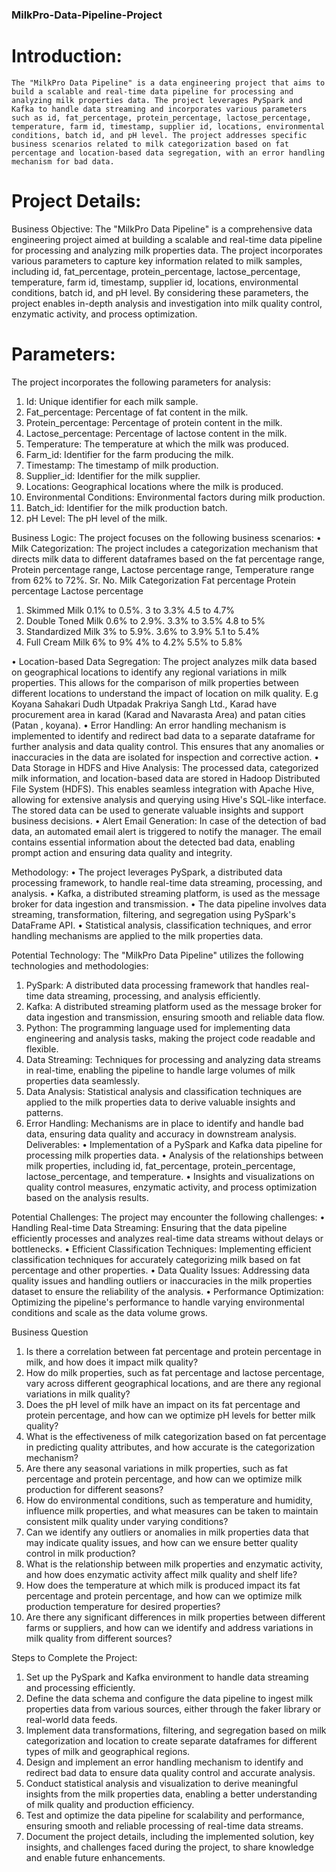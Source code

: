 ### MilkPro-Data-Pipeline-Project  ###

# Introduction:
	The "MilkPro Data Pipeline" is a data engineering project that aims to build a scalable and real-time data pipeline for processing and analyzing milk properties data. The project leverages PySpark and Kafka to handle data streaming and incorporates various parameters such as id, fat_percentage, protein_percentage, lactose_percentage, temperature, farm id, timestamp, supplier id, locations, environmental conditions, batch id, and pH level. The project addresses specific business scenarios related to milk categorization based on fat percentage and location-based data segregation, with an error handling mechanism for bad data.

# Project Details:
Business Objective: The "MilkPro Data Pipeline" is a comprehensive data engineering project aimed at building a scalable and real-time data pipeline for processing and analyzing milk properties data. The project incorporates various parameters to capture key information related to milk samples, including id, fat_percentage, protein_percentage, lactose_percentage, temperature, farm id, timestamp, supplier id, locations, environmental conditions, batch id, and pH level. By considering these parameters, the project enables in-depth analysis and investigation into milk quality control, enzymatic activity, and process optimization.

# Parameters:
The project incorporates the following parameters for analysis:
1.	Id: Unique identifier for each milk sample.
2.	Fat_percentage: Percentage of fat content in the milk.
3.	Protein_percentage: Percentage of protein content in the milk.
4.	Lactose_percentage: Percentage of lactose content in the milk.
5.	Temperature: The temperature at which the milk was produced.
6.	Farm_id: Identifier for the farm producing the milk.
7.	Timestamp: The timestamp of milk production.
8.	Supplier_id: Identifier for the milk supplier.
9.	Locations: Geographical locations where the milk is produced.
10.	Environmental Conditions: Environmental factors during milk production.
11.	Batch_id: Identifier for the milk production batch.
12.	pH Level: The pH level of the milk.


Business Logic:
The project focuses on the following business scenarios:
•	Milk Categorization: The project includes a categorization mechanism that directs milk data to different dataframes based on the fat percentage range, Protein percentage range, Lactose percentage range, Temperature range from 62% to 72%.
Sr. No.	Milk Categorization	Fat percentage	Protein percentage	Lactose percentage
1.	Skimmed Milk	0.1% to 0.5%.	3 to 3.3%	4.5 to 4.7%
2.	Double Toned Milk	0.6% to 2.9%.	3.3% to 3.5%	4.8 to 5%
3.	Standardized Milk	3% to 5.9%.	3.6% to 3.9%	5.1 to 5.4%
4.	Full Cream Milk	6% to 9%	4% to 4.2%	5.5% to 5.8%

•	Location-based Data Segregation: The project analyzes milk data based on geographical locations to identify any regional variations in milk properties. This allows for the comparison of milk properties between different locations to understand the impact of location on milk quality. E.g  Koyana Sahakari Dudh Utpadak Prakriya Sangh Ltd., Karad have procurement area in karad (Karad and Navarasta Area) and patan cities (Patan , koyana).
•	Error Handling: An error handling mechanism is implemented to identify and redirect bad data to a separate dataframe for further analysis and data quality control. This ensures that any anomalies or inaccuracies in the data are isolated for inspection and corrective action.
•	Data Storage in HDFS and Hive Analysis: The processed data, categorized milk information, and location-based data are stored in Hadoop Distributed File System (HDFS). This enables seamless integration with Apache Hive, allowing for extensive analysis and querying using Hive's SQL-like interface. The stored data can be used to generate valuable insights and support business decisions.
•	Alert Email Generation: In case of the detection of bad data, an automated email alert is triggered to notify the manager. The email contains essential information about the detected bad data, enabling prompt action and ensuring data quality and integrity.

Methodology:
•	The project leverages PySpark, a distributed data processing framework, to handle real-time data streaming, processing, and analysis.
•	Kafka, a distributed streaming platform, is used as the message broker for data ingestion and transmission.
•	The data pipeline involves data streaming, transformation, filtering, and segregation using PySpark's DataFrame API.
•	Statistical analysis, classification techniques, and error handling mechanisms are applied to the milk properties data.

Potential Technology:
The "MilkPro Data Pipeline" utilizes the following technologies and methodologies:
1)	PySpark: A distributed data processing framework that handles real-time data streaming, processing, and analysis efficiently.
2)	Kafka: A distributed streaming platform used as the message broker for data ingestion and transmission, ensuring smooth and reliable data flow.
3)	Python: The programming language used for implementing data engineering and analysis tasks, making the project code readable and flexible.
4)	Data Streaming: Techniques for processing and analyzing data streams in real-time, enabling the pipeline to handle large volumes of milk properties data seamlessly.
5)	Data Analysis: Statistical analysis and classification techniques are applied to the milk properties data to derive valuable insights and patterns.
6)	Error Handling: Mechanisms are in place to identify and handle bad data, ensuring data quality and accuracy in downstream analysis.
Deliverables:
•	Implementation of a PySpark and Kafka data pipeline for processing milk properties data.
•	Analysis of the relationships between milk properties, including id, fat_percentage, protein_percentage, lactose_percentage, and temperature.
•	Insights and visualizations on quality control measures, enzymatic activity, and process optimization based on the analysis results.

Potential Challenges:
The project may encounter the following challenges:
•	Handling Real-time Data Streaming: Ensuring that the data pipeline efficiently processes and analyzes real-time data streams without delays or bottlenecks.
•	Efficient Classification Techniques: Implementing efficient classification techniques for accurately categorizing milk based on fat percentage and other properties.
•	Data Quality Issues: Addressing data quality issues and handling outliers or inaccuracies in the milk properties dataset to ensure the reliability of the analysis.
•	Performance Optimization: Optimizing the pipeline's performance to handle varying environmental conditions and scale as the data volume grows.

Business Question 
1.	Is there a correlation between fat percentage and protein percentage in milk, and how does it impact milk quality?
2.	How do milk properties, such as fat percentage and lactose percentage, vary across different geographical locations, and are there any regional variations in milk quality?
3.	Does the pH level of milk have an impact on its fat percentage and protein percentage, and how can we optimize pH levels for better milk quality?
4.	What is the effectiveness of milk categorization based on fat percentage in predicting quality attributes, and how accurate is the categorization mechanism?
5.	Are there any seasonal variations in milk properties, such as fat percentage and protein percentage, and how can we optimize milk production for different seasons?
6.	How do environmental conditions, such as temperature and humidity, influence milk properties, and what measures can be taken to maintain consistent milk quality under varying conditions?
7.	Can we identify any outliers or anomalies in milk properties data that may indicate quality issues, and how can we ensure better quality control in milk production?
8.	What is the relationship between milk properties and enzymatic activity, and how does enzymatic activity affect milk quality and shelf life?
9.	How does the temperature at which milk is produced impact its fat percentage and protein percentage, and how can we optimize milk production temperature for desired properties?
10.	Are there any significant differences in milk properties between different farms or suppliers, and how can we identify and address variations in milk quality from different sources?

Steps to Complete the Project:
1.	Set up the PySpark and Kafka environment to handle data streaming and processing efficiently.
2.	Define the data schema and configure the data pipeline to ingest milk properties data from various sources, either through the faker library or real-world data feeds.
3.	Implement data transformations, filtering, and segregation based on milk categorization and location to create separate dataframes for different types of milk and geographical regions.
4.	Design and implement an error handling mechanism to identify and redirect bad data to ensure data quality control and accurate analysis.
5.	Conduct statistical analysis and visualization to derive meaningful insights from the milk properties data, enabling a better understanding of milk quality and production efficiency.
6.	Test and optimize the data pipeline for scalability and performance, ensuring smooth and reliable processing of real-time data streams.
7.	Document the project details, including the implemented solution, key insights, and challenges faced during the project, to share knowledge and enable future enhancements.


